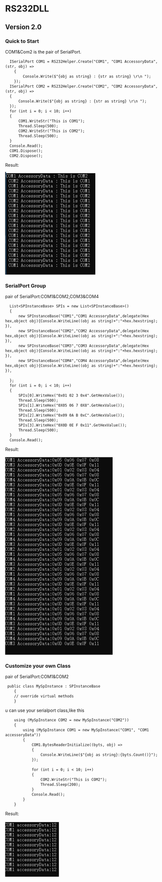 # RS232DLL
##  Version 2.0
### Quick to Start

COM1&Com2 is the pair of SerialPort. 

```
  ISerialPort COM1 = RS232Helper.Create("COM1", "COM1 AccessoryData", (str, obj) =>
    {
        Console.Write($"{obj as string} : {str as string} \r\n ");
    });
  ISerialPort COM2 = RS232Helper.Create("COM2", "COM2 AccessoryData", (str, obj) =>
  {
      Console.Write($"{obj as string} : {str as string} \r\n ");
  });
  for (int i = 0; i < 10; i++)
  {
      COM1.WriteStr("This is COM1");
      Thread.Sleep(500);
      COM2.WriteStr("This is COM2");
      Thread.Sleep(500);
  }
  Console.Read();
  COM1.Dispose();
  COM2.Dispose();
```

Result:

![](RS232DLL/IMG/1.PNG)

### SerialPort Group

pair of SerialPort:COM1&COM2,COM3&COM4

```
  List<SPInstanceBase> SPIs = new List<SPInstanceBase>()
  {
      new SPInstanceBase("COM1","COM1 AccessoryData",delegate(Hex hex,object obj){Console.WriteLine((obj as string)+":"+hex.hexstring); }),
      new SPInstanceBase("COM2","COM2 AccessoryData",delegate(Hex hex,object obj){Console.WriteLine((obj as string)+":"+hex.hexstring); }),
      new SPInstanceBase("COM3","COM3 AccessoryData",delegate(Hex hex,object obj){Console.WriteLine((obj as string)+":"+hex.hexstring); }),
      new SPInstanceBase("COM4","COM4 AccessoryData",delegate(Hex hex,object obj){Console.WriteLine((obj as string)+":"+hex.hexstring); }),

  };
  for (int i = 0; i < 10; i++)
  {
      SPIs[0].WriteHex("0x01 02 3 0x4".GetHexValue());
      Thread.Sleep(500);
      SPIs[1].WriteHex("0X05 06 7 0X8".GetHexValue());
      Thread.Sleep(500);
      SPIs[2].WriteHex("0x09 0A B 0xC".GetHexValue());
      Thread.Sleep(500);
      SPIs[3].WriteHex("0X0D 0E F 0x11".GetHexValue());
      Thread.Sleep(500);
  }
  Console.Read();
```
Result:

![](RS232DLL/IMG/2.PNG)

### Customize your own Class

pair of SerialPort:COM1&COM2

```
 public class MySpInstance : SPInstanceBase
    {
    // override virtual methods
    }
```
u can use your serialport class,like this

```
    using (MySpInstance COM2 = new MySpInstance("COM2"))
    {
        using (MySpInstance COM1 = new MySpInstance("COM1", "COM1 accessoryData"))
        {
            COM1.BytesReaderInitialize((byts, obj) =>
            {
                Console.WriteLine($"{obj as string}:{byts.Count()}");
            });

            for (int i = 0; i < 10; i++)
            {
                COM2.WriteStr("This is COM2");
                Thread.Sleep(200);
            }
            Console.Read();
        }
    }
```
Result:

![](RS232DLL/IMG/3.PNG)
